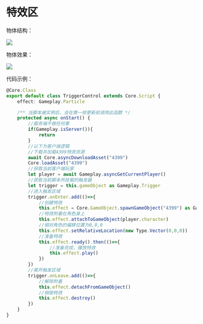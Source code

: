 # 特效区

物体结构：

![](https://wstatic-a1.233leyuan.com/productdocs/static/boxcnNeVBGdzrTTs3jlLwnkKush.png)

物体效果：

![](https://wstatic-a1.233leyuan.com/productdocs/static/boxcnRqi4JJHPDS5Grvi7yunV1c.gif)

代码示例：

```ts
@Core.Class
export default class TriggerControl extends Core.Script {
    effect: Gameplay.Particle

    /** 当脚本被实例后，会在第一帧更新前调用此函数 */
    protected async onStart() {
        //服务端不做任何事
        if(Gameplay.isServer()){
            return
        }
        //以下为客户端逻辑
        //下载并加载4399特效资源
        await Core.asyncDownloadAsset("4399")
        Core.loadAsset("4399")
        //获取当前客户端玩家
        let player = await Gameplay.asyncGetCurrentPlayer()
        //获取当前脚本所挂载的触发器
        let trigger = this.gameObject as Gameplay.Trigger
        //进入触发区域
        trigger.onEnter.add(()=>{
            //创建特效
            this.effect = Core.GameObject.spawnGameObject("4399") as Gameplay.Particle
            //特效附着在角色身上
            this.effect.attachToGameObject(player.character)
            //相对角色的偏移位置为0,0,0
            this.effect.setRelativeLocation(new Type.Vector(0,0,0))
            //准备特效
            this.effect.ready().then(()=>{
                //准备完成，播放特效
                this.effect.play()
            })
        })
        //离开触发区域
        trigger.onLeave.add(()=>{
            //解除附着
            this.effect.detachFromGameObject()
            //销毁特效
            this.effect.destroy()
        })
    }
}
```
